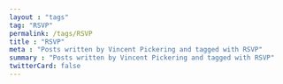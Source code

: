 ```yaml
---
layout : "tags"
tag: "RSVP"
permalink: /tags/RSVP
title : "RSVP"
meta : "Posts written by Vincent Pickering and tagged with RSVP"
summary : "Posts written by Vincent Pickering and tagged with RSVP"
twitterCard: false
---
```

